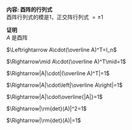 **内容: 酉阵的行列式**  
酉阵行列式的模是1，正交阵行列式 $=\pm1$  
  
**证明**  
 $A$ 是酉阵  
  
 $\Leftrightarrow A\cdot(\overline A)^T=I_n$  
  
 $\Rightarrow\mid A\cdot(\overline A)^T\mid=1$  
  
 $\Rightarrow|A|\cdot|(\overline A)^T|=1$  
  
 $\Rightarrow|A|\cdot\left|\overline A\right|=1$  
  
 $\Rightarrow|A|\cdot\overline{|A|}=1$  
  
 $\Rightarrow|\rm{det}(A)|^2=1$  
  
 $\Rightarrow|\rm{det}(A)|=1$  

